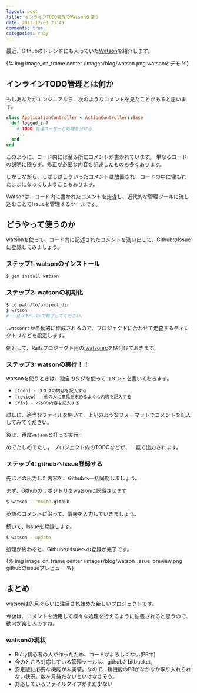 ```yaml
---
layout: post
title: インラインTODO管理のWatsonを使う
date: 2013-12-03 23:49
comments: true
categories: ruby
---
```


最近、Githubのトレンドにも入っていた[Watson]( https://goosecode.com/watson/ )を紹介します。

<!-- more -->

{% img image_on_frame center /images/blog/watson.png watsonのデモ %}

## インラインTODO管理とは何か

もしあなたがエンジニアなら、次のようなコメントを見たことがあると思います。

```ruby
class ApplicationController < ActionController::Base
  def logged_in?
    # TODO 管理ユーザーと処理を分ける
    ...
  end
end
```

このように、コード内には至る所にコメントが書かれています。
単なるコードの説明に限らず、修正が必要な内容を記述したものも多くあります。

しかしながら、しばしばこういったコメントは放置され、コードの中に埋もれたままになってしまうこともあります。

Watsonは、コード内に書かれたコメントを走査し、近代的な管理ツールに流し込むことでIssueを管理するツールです。

## どうやって使うのか

watsonを使って、コード内に記述されたコメントを洗い出して、GithubのIssueに登録してみましょう。

### ステップ1: watsonのインストール

```sh
$ gem install watson
```

### ステップ2: watsonの初期化

```sh
$ cd path/to/project_dir
$ watson
# 一旦<Ctrl-C>で終了してください。
```

`.watsonrc`が自動的に作成されるので、プロジェクトに合わせて走査するディレクトリなどを設定します。

例として、Railsプロジェクト用の[.watsonrc](https://gist.github.com/7770689)を貼付けておきます。

### ステップ3: watsonの実行！！

watsonを使うときは、独自のタグを使ってコメントを書いておきます。

- `[todo] - タスクの内容を記入する`
- `[review] - 他の人に意見を求めるような内容を記入する`
- `[fix] - バグの内容を記入する`

試しに、適当なファイルを開いて、上記のようなフォーマットでコメントを記入してみてください。

後は、再度`watson`と打って実行！

めでたしめでたし。
プロジェクト内のTODOなどが、一覧で出力されます。

### ステップ4: githubへIssue登録する

先ほどの出力した内容を、Githubへ一括同期しましょう。

まず、Githubのリポジトリをwatsonに認識させます

```sh
$ watson --remote github
```

英語のコメントに沿って、情報を入力していきましょう。


続いて、Issueを登録します。

```sh
$ watson --update
```

処理が終わると、Githubのissueへの登録が完了です。

{% img image_on_frame center /images/blog/watson_issue_preview.png githubのissueプレビュー %}

## まとめ

watsonは先月ぐらいに注目され始めた新しいプロジェクトです。

今後は、コメントを活用して様々な処理を行えるように拡張されると思うので、動向が楽しみですね。

### watsonの現状

- Ruby初心者の人が作ったため、コードがよろしくない(PR中)
- 今のところ対応している管理ツールは、githubとbitbucket。
- 安定版に必要な機能が未実装。なので、新機能のPRがなかなか取り入れられない状況。数ヶ月待たないといけなさそう。
- 対応しているファイルタイプがまだ少ない
